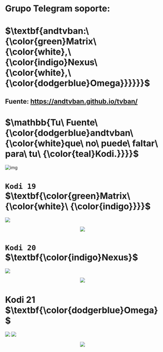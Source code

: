 # Grupo Telegram soporte: 
# $\textbf{andtvban:\ {\color{green}Matrix\ {\color{white},\ {\color{indigo}Nexus\ {\color{white},\ {\color{dodgerblue}Omega}}}}}}$

## Fuente: https://andtvban.github.io/tvban/
 
# $\mathbb{Tu\ Fuente\ {\color{dodgerblue}andtvban\ {\color{white}que\ no\ puede\ faltar\ para\ tu\ {\color{teal}Kodi.}}}}$



![img](https://)
# `Kodi 19` $\textbf{\color{green}Matrix\ {\color{white}\ {\color{indigo}}}}$
<p align="left">
<img src="https://img.shields.io/badge/ANDTV-Matrix-yellogreen">
<p align="center">
<img src="https://i.imgur.com/FmHatKc.png">
</p>

# `Kodi 20` $\textbf{\color{indigo}Nexus}$
<p align="left">
<img src="https://img.shields.io/badge/TVBAN-LA%20ORIGINAL-8A2BE2">  
<p align="center">
<img src="https://i.imgur.com/19lQWCN.png">  
</p>

<h1 align="left"> Kodi 21 $\textbf{\color{dodgerblue}Omega}$ </h1>
<p align="left">
<img src="https://img.shields.io/badge/TVBAN-MATNEXOM-yellowgreen">
<img src="https://img.shields.io/badge/FUNCIONANDO-dodgerblue">
<p align="center">
<img src="https://i.imgur.com/fbPNcPZ.jpg"> 
</p>
